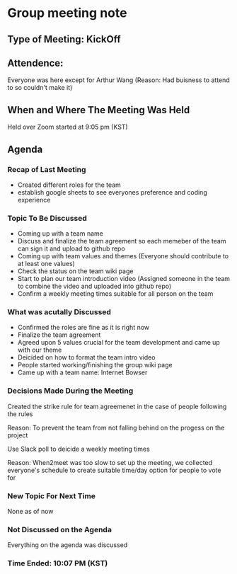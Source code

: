 # Group meeting note
## Type of Meeting: KickOff
## Attendence: 
Everyone was here except for Arthur Wang (Reason: Had buisness to attend to so couldn't make it)

## When and Where The Meeting Was Held
Held over Zoom started at 9:05 pm (KST)

## Agenda 

### Recap of Last Meeting
 - Created different roles for the team 
 - establish google sheets to see everyones preference and coding experience 
 
### Topic To Be Discussed
 - Coming up with a team name 
 - Discuss and finalize the team agreement so each memeber of the team can sign it and upload to github repo 
 - Coming up with team values and themes (Everyone should contribute to at least one values)
 - Check the status on the team wiki page
 - Start to plan our team introduction video (Assigned someone in the team to combine the video and uploaded into github repo)
 - Confirm a weekly meeting times suitable for all person on the team 
 
### What was acutally Discussed
 - Confirmed the roles are fine as it is right now
 - Finalize the team agreement 
 - Agreed upon 5 values crucial for the team development and came up with our theme 
 - Deicided on how to format the team intro video 
 - People started working/finishing the group wiki page 
 - Came up with a team name: Internet Bowser
 
### Decisions Made During the Meeting
Created the strike rule for team agreemenet in the case of people following the rules 
 
Reason: To prevent the team from not falling behind on the progess on the project 

Use Slack poll to deicide a weekly meeting times

Reason: When2meet was too slow to set up the meeting, we collected everyone's schedule to create suitable time/day option for people to vote for

### New Topic For Next Time
None as of now 

### Not Discussed on the Agenda 
Everything on the agenda was discussed

### Time Ended: 10:07 PM (KST) 
